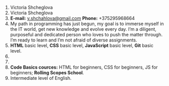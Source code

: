 1. Victoria Shcheglova
1. Victoria Shcheglova
1. **E-mail:** v.shchahlova@gmail.com
   **Phone:** +375295968664
1. My path in programming has just begun, my goal is to immerse myself in the IT world, get new knowledge and evolve every day. I’m a diligent, purposeful and dedicated person who loves to push the matter through. I’m ready to learn and I’m not afraid of diverse assignments.
1. **HTML** basic level, **CSS** basic level, **JavaScript** basic level, **Git** basic level.
1. 
1. 
1. **Code Basics cources:** HTML for beginners, CSS for beginners, JS for beginners; **Rolling Scopes School**.
1. Intermediate level of English.